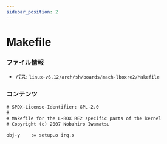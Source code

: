 ```yaml
---
sidebar_position: 2
---
```

# Makefile

### ファイル情報

- パス: `linux-v6.12/arch/sh/boards/mach-lboxre2/Makefile`

### コンテンツ

```txt
# SPDX-License-Identifier: GPL-2.0
#
# Makefile for the L-BOX RE2 specific parts of the kernel
# Copyright (c) 2007 Nobuhiro Iwamatsu

obj-y	 := setup.o irq.o

```
